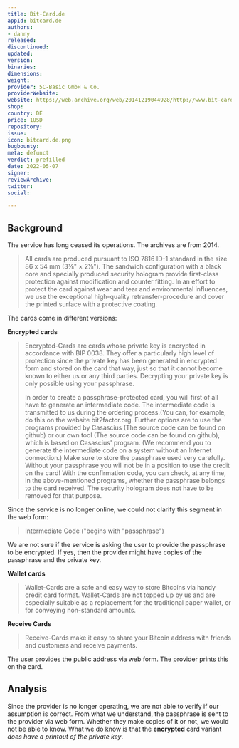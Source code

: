 ```yaml
---
title: Bit-Card.de
appId: bitcard.de
authors:
- danny
released: 
discontinued: 
updated: 
version: 
binaries: 
dimensions: 
weight: 
provider: 5C-Basic GmbH & Co.
providerWebsite: 
website: https://web.archive.org/web/20141219044928/http://www.bit-card.de/
shop: 
country: DE
price: 1USD
repository: 
issue: 
icon: bitcard.de.png
bugbounty: 
meta: defunct
verdict: prefilled
date: 2022-05-07
signer: 
reviewArchive: 
twitter: 
social: 

---
```


## Background

The service has long ceased its operations. The archives are from 2014.

> All cards are produced pursuant to ISO 7816 ID-1 standard in the size 86 x 54 mm (3⅜" × 2⅛"). The sandwich configuration with a black core and specially produced security hologram provide first-class protection against modification and counter fitting. In an effort to protect the card against wear and tear and environmental influences, we use the exceptional high-quality retransfer-procedure and cover the printed surface with a protective coating.

The cards come in different versions:

**Encrypted cards**

> Encrypted-Cards are cards whose private key is encrypted in accordance with BIP 0038. They offer a particularly high level of protection since the private key has been generated in encrypted form and stored on the card that way, just so that it cannot become known to either us or any third parties. Decrypting your private key is only possible using your passphrase.
>
> In order to create a passphrase-protected card, you will first of all have to generate an intermediate code. The intermediate code is transmitted to us during the ordering process.(You can, for example, do this on the website bit2factor.org. Further options are to use the programs provided by Casascius (The source code can be found on github) or our own tool (The source code can be found on github), which is based on Casascius' program. (We recommend you to generate the intermediate code on a system without an Internet connection.) Make sure to store the passphrase used very carefully. Without your passphrase you will not be in a position to use the credit on the card! With the confirmation code, you can check, at any time, in the above-mentioned programs, whether the passphrase belongs to the card received. The security hologram does not have to be removed for that purpose.

Since the service is no longer online, we could not clarify this segment in the web form: 

> Intermediate Code ("begins with "passphrase")

We are not sure if the service is asking the user to provide the passphrase to be encrypted. If yes, then the provider might have copies of the passphrase and the private key. 

**Wallet cards** 

> Wallet-Cards are a safe and easy way to store Bitcoins via handy credit card format. Wallet-Cards are not topped up by us and are especially suitable as a replacement for the traditional paper wallet, or for conveying non-standard amounts.

**Receive Cards**
> Receive-Cards make it easy to share your Bitcoin address with friends and customers and receive payments.
 
The user provides the public address via web form. The provider prints this on the card. 

## Analysis 

Since the provider is no longer operating, we are not able to verify if our assumption is correct. From what we understand, the passphrase is sent to the provider via web form. Whether they make copies of it or not, we would not be able to know. What we do know is that the **encrypted** card variant *does have a printout of the private key*.  